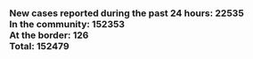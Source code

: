 ### New cases reported during the past 24 hours: 22535<br/>In the community: 152353<br/>At the border: 126<br/>Total: 152479